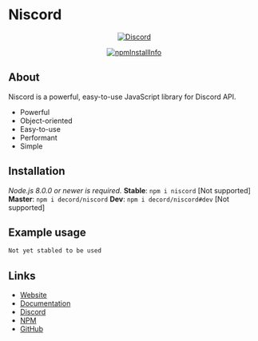 # Niscord
<div align="center">
  <p>
    <a href="https://discord.gg/XrRhXNT"><img src="https://discordapp.com/api/guilds/469539054371864606/embed.png" alt="Discord" /></a>
  </p>
  <p>
    <a href="https://nodei.co/npm/niscord/"><img src="https://nodei.co/npm/niscord.png?downloads=true&stars=true" alt="npmInstallInfo" /></a>
  </p>
</div>

## About
Niscord is a powerful, easy-to-use JavaScript library for Discord API.
 * Powerful
 * Object-oriented
 * Easy-to-use
 * Performant
 * Simple

## Installation
*Node.js 8.0.0 or newer is required.*
**Stable**: `npm i niscord` [Not supported]
**Master**: `npm i decord/niscord`
**Dev**: `npm i decord/niscord#dev` [Not supported]

## Example usage
```js
Not yet stabled to be used
```

## Links
* [Website](https://niscord.js.org)
* [Documentation](https://niscord.js.org)
* [Discord](https://discord.gg/XrRhXNT)
* [NPM](https://npmjs.com/package/niscord)
* [GitHub](https://github.com/niscord/niscord)
